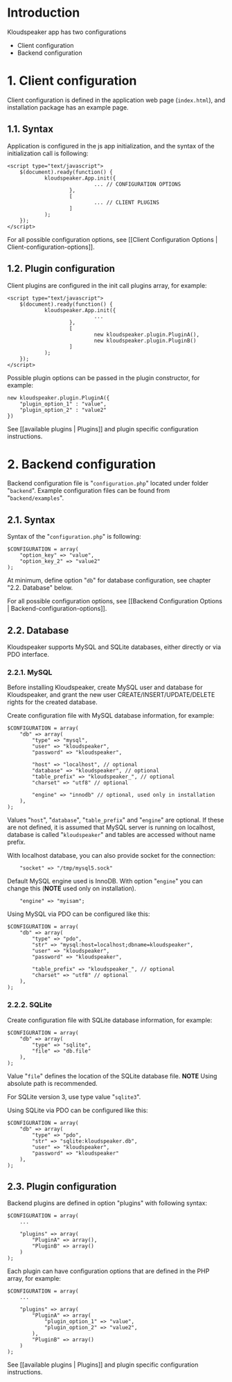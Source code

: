 # Introduction

Kloudspeaker app has two configurations
* Client configuration
* Backend configuration

# 1. Client configuration

Client configuration is defined in the application web page (`index.html`), and installation package has an example page.

## 1.1. Syntax

Application is configured in the js app initialization, and the syntax of the initialization call is following:

    <script type="text/javascript">
        $(document).ready(function() {
                kloudspeaker.App.init({
                                ... // CONFIGURATION OPTIONS
                        },
                        [
                                ... // CLIENT PLUGINS
                        ]
                );
        });
    </script>

For all possible configuration options, see [[Client Configuration Options | Client-configuration-options]].

## 1.2. Plugin configuration

Client plugins are configured in the init call plugins array, for example:

    <script type="text/javascript">
        $(document).ready(function() {
                kloudspeaker.App.init({
                                ...
                        },
                        [
                                new kloudspeaker.plugin.PluginA(),
                                new kloudspeaker.plugin.PluginB()
                        ]
                );
        });
    </script>

Possible plugin options can be passed in the plugin constructor, for example:

    new kloudspeaker.plugin.PluginA({
        "plugin_option_1" : "value",
        "plugin_option_2" : "value2"
    })

See [[available plugins | Plugins]] and plugin specific configuration instructions.
# 2. Backend configuration

Backend configuration file is "`configuration.php`" located under folder "`backend`". Example configuration files can be found from "`backend/examples`".

## 2.1. Syntax

Syntax of the "`configuration.php`" is following:

	$CONFIGURATION = array(
		"option_key" => "value",
		"option_key_2" => "value2"
	);

At minimum, define option "`db`" for database configuration, see chapter "2.2. Database" below.

For all possible configuration options, see [[Backend Configuration Options | Backend-configuration-options]].

## 2.2. Database

Kloudspeaker supports MySQL and SQLite databases, either directly or via PDO interface.

### 2.2.1. MySQL

Before installing Kloudspeaker, create MySQL user and database for Kloudspeaker, and grant the new user CREATE/INSERT/UPDATE/DELETE rights for the created database.

Create configuration file with MySQL database information, for example:

	$CONFIGURATION = array(
		"db" => array(
			"type" => "mysql",
			"user" => "kloudspeaker",
			"password" => "kloudspeaker",
	
			"host" => "localhost", // optional
			"database" => "kloudspeaker", // optional
			"table_prefix" => "kloudspeaker_", // optional
			"charset" => "utf8" // optional
	
			"engine" => "innodb" // optional, used only in installation
		),
	);

Values "`host`", "`database`", "`table_prefix`" and "`engine`" are optional. If these are not defined, it is assumed that MySQL server is running on localhost, database is called "`kloudspeaker`" and tables are accessed without name prefix.

With localhost database, you can also provide socket for the connection:

        "socket" => "/tmp/mysql5.sock"

Default MySQL engine used is InnoDB. With option "`engine`" you can change this (**NOTE** used only on installation).

        "engine" => "myisam";

Using MySQL via PDO can be configured like this:

	$CONFIGURATION = array(
		"db" => array(
			"type" => "pdo",
			"str" => "mysql:host=localhost;dbname=kloudspeaker",
			"user" => "kloudspeaker",
			"password" => "kloudspeaker",
	
			"table_prefix" => "kloudspeaker_", // optional
			"charset" => "utf8" // optional
		),
	);

### 2.2.2. SQLite

Create configuration file with SQLite database information, for example:

	$CONFIGURATION = array(
		"db" => array(
			"type" => "sqlite",
			"file" => "db.file"
		),
	);

Value "`file`" defines the location of the SQLite database file. **NOTE** Using absolute path is recommended.

For SQLite version 3, use type value "`sqlite3`".

Using SQLite via PDO can be configured like this:

	$CONFIGURATION = array(
		"db" => array(
			"type" => "pdo",
			"str" => "sqlite:kloudspeaker.db",
			"user" => "kloudspeaker",
			"password" => "kloudspeaker"
		),
	);

## 2.3. Plugin configuration

Backend plugins are defined in option "plugins" with following syntax:

	$CONFIGURATION = array(
		...
	
		"plugins" => array(
			"PluginA" => array(),
			"PluginB" => array()
		)
	);

Each plugin can have configuration options that are defined in the PHP array, for example:

	$CONFIGURATION = array(
		...
	
		"plugins" => array(
			"PluginA" => array(
				"plugin_option_1" => "value",
				"plugin_option_2" => "value2",
			),
			"PluginB" => array()
		)
	);

See [[available plugins | Plugins]] and plugin specific configuration instructions.